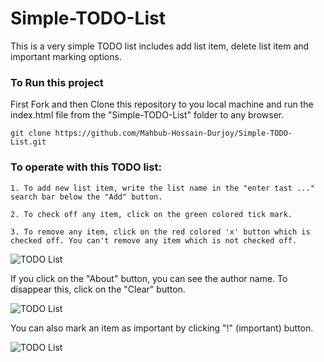 # Simple-TODO-List
This is a very simple TODO list includes add list item, delete list item and important marking options.

### To Run this project
First Fork and then Clone this repository to you local machine and run the index.html file from the "Simple-TODO-List" folder to any browser.

    git clone https://github.com/Mahbub-Hossain-Durjoy/Simple-TODO-List.git

### To operate with this TODO list:

    1. To add new list item, write the list name in the "enter tast ..." search bar below the "Add" button.
    
    2. To check off any item, click on the green colored tick mark.

    3. To remove any item, click on the red colored 'x' button which is checked off. You can't remove any item which is not checked off.

![TODO List](https://d3c33hcgiwev3.cloudfront.net/imageAssetProxy.v1/-WrTbAAPSSaq02wAD7kmuQ_571ba4526ade4408bdcef4cd0406728e_todoList1and2.png?expiry=1687219200000&hmac=JNU1S2fdvIIgFfeMZGN0hwDHMn_UI3TDBDio2kHX3NE)

If you click on the "About" button, you can see the author name. To disappear this, click on the "Clear" button.

![TODO List](https://d3c33hcgiwev3.cloudfront.net/imageAssetProxy.v1/4CSBUFEhTHGkgVBRIfxxkw_9c640188815f46d59250dbfa4360c21b_todoListWithAuthorFixed.png?expiry=1687219200000&hmac=xCY3JV7ZvHcyL0J-KCt417uP9_CRUC89Pcej3zhajs4)

You can also mark an item as important by clicking "!" (important) button.

![TODO List](https://d3c33hcgiwev3.cloudfront.net/imageAssetProxy.v1/PowYUC0aRtyMGFAtGpbcgg_61076d8ff0004436a88e8fdb1657efbd_todoListImportantButtonBlueClickedFinished.png?expiry=1687219200000&hmac=vJp9HLxCDomO0RYdSoT2XwO4u_Uq1GQvvta9ualLqLk)
